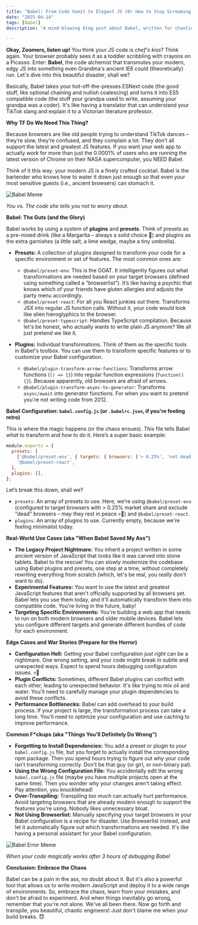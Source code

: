 ```yaml
---
title: "Babel: From Code Vomit to Elegant JS (Or How to Stop Screaming at Your Browser)"
date: "2025-04-14"
tags: [Babel]
description: "A mind-blowing blog post about Babel, written for chaotic Gen Z engineers. Prepare for tears of joy and existential dread."

---
```


**Okay, Zoomers, listen up!** You think your JS code is *chef's kiss*? Think again. Your browser probably sees it as a toddler scribbling with crayons on a Picasso. Enter: **Babel**, the code alchemist that transmutes your modern, edgy JS into something even Grandma's ancient IE6 could (theoretically) run. Let's dive into this beautiful disaster, shall we?

Basically, Babel takes your hot-off-the-presses ESNext code (the good stuff, like optional chaining and nullish coalescing) and turns it into ES5 compatible code (the stuff your grandpa used to write, assuming your grandpa was a coder). It's like having a translator that can understand your TikTok slang and explain it to a Victorian literature professor.

**Why TF Do We Need This Thing?**

Because browsers are like old people trying to understand TikTok dances – they’re slow, they’re confused, and they complain a lot. They don’t all support the latest and greatest JS features. If you want your web app to actually *work* for more than just the 0.0001% of users who are running the latest version of Chrome on their NASA supercomputer, you NEED Babel.

Think of it this way: your modern JS is a finely crafted cocktail. Babel is the bartender who knows how to water it down just enough so that even your most sensitive guests (i.e., ancient browsers) can stomach it.

![Babel Meme](https://i.imgflip.com/53s33b.png)

*You vs. The code she tells you not to worry about.*

**Babel: The Guts (and the Glory)**

Babel works by using a system of **plugins** and **presets**. Think of presets as a pre-mixed drink (like a Margarita – always a solid choice 🍹) and plugins as the extra garnishes (a little salt, a lime wedge, maybe a tiny umbrella).

*   **Presets:** A collection of plugins designed to transform your code for a specific environment or set of features. The most common ones are:
    *   `@babel/preset-env`: This is the GOAT. It intelligently figures out what transformations are needed based on your target browsers (defined using something called a "browserlist"). It’s like having a psychic that knows which of your friends have gluten allergies and adjusts the party menu accordingly.
    *   `@babel/preset-react`: For all you React junkies out there. Transforms JSX into regular JS function calls. Without it, your code would look like alien hieroglyphics to the browser.
    *   `@babel/preset-typescript`: Handles TypeScript compilation. Because let's be honest, who actually wants to write plain JS anymore? We all just pretend we like it.

*   **Plugins:** Individual transformations. Think of them as the specific tools in Babel's toolbox. You can use them to transform specific features or to customize your Babel configuration.
    *   `@babel/plugin-transform-arrow-functions`: Transforms arrow functions (`() => {}`) into regular function expressions (`function() {}`). Because apparently, old browsers are afraid of arrows.
    *   `@babel/plugin-transform-async-to-generator`: Transforms `async/await` into generator functions. For when you want to pretend you're not writing code from 2012.

**Babel Configuration: `babel.config.js` (or `.babelrc.json`, if you're feeling retro)**

This is where the magic happens (or the chaos ensues). This file tells Babel *what* to transform and *how* to do it. Here’s a super basic example:

```javascript
module.exports = {
  presets: [
    ['@babel/preset-env', { targets: { browsers: ['> 0.25%', 'not dead'] } }],
    '@babel/preset-react',
  ],
  plugins: [],
};
```

Let’s break this down, shall we?

*   `presets`: An array of presets to use. Here, we're using `@babel/preset-env` (configured to target browsers with > 0.25% market share and exclude "dead" browsers – may they rest in peace 💀🙏) and `@babel/preset-react`.
*   `plugins`: An array of plugins to use. Currently empty, because we're feeling minimalist today.

**Real-World Use Cases (aka "When Babel Saved My Ass")**

*   **The Legacy Project Nightmare:** You inherit a project written in some ancient version of JavaScript that looks like it was carved into stone tablets. Babel to the rescue! You can slowly modernize the codebase using Babel plugins and presets, one step at a time, without completely rewriting everything from scratch (which, let's be real, you *really* don't want to do).
*   **Experimental Features:** You want to use the latest and greatest JavaScript features that aren't officially supported by all browsers yet. Babel lets you use them today, and it'll automatically transform them into compatible code. You're living in the future, baby!
*   **Targeting Specific Environments:** You're building a web app that needs to run on both modern browsers and older mobile devices. Babel lets you configure different targets and generate different bundles of code for each environment.

**Edge Cases and War Stories (Prepare for the Horror)**

*   **Configuration Hell:** Getting your Babel configuration *just right* can be a nightmare. One wrong setting, and your code might break in subtle and unexpected ways. Expect to spend hours debugging configuration issues. 💀🙏
*   **Plugin Conflicts:** Sometimes, different Babel plugins can conflict with each other, leading to unexpected behavior. It's like trying to mix oil and water. You'll need to carefully manage your plugin dependencies to avoid these conflicts.
*   **Performance Bottlenecks:** Babel can add overhead to your build process. If your project is large, the transformation process can take a long time. You'll need to optimize your configuration and use caching to improve performance.

**Common F*ckups (aka "Things You'll Definitely Do Wrong")**

*   **Forgetting to Install Dependencies:** You add a preset or plugin to your `babel.config.js` file, but you forget to actually install the corresponding npm package. Then you spend hours trying to figure out why your code isn't transforming correctly. Don't be that guy (or girl, or non-binary pal).
*   **Using the Wrong Configuration File:** You accidentally edit the wrong `babel.config.js` file (maybe you have multiple projects open at the same time). Then you wonder why your changes aren't taking effect. Pay attention, you knucklehead!
*   **Over-Transpiling:** Transpiling *too much* can actually hurt performance. Avoid targeting browsers that are already modern enough to support the features you're using. Nobody likes unnecessary bloat.
*   **Not Using Browserlist:** Manually specifying your target browsers in your Babel configuration is a recipe for disaster. Use Browserlist instead, and let it automatically figure out which transformations are needed. It's like having a personal assistant for your Babel configuration.

![Babel Error Meme](https://imgflip.com/i/29o464)

*When your code magically works after 3 hours of debugging Babel*

**Conclusion: Embrace the Chaos**

Babel can be a pain in the ass, no doubt about it. But it's also a powerful tool that allows us to write modern JavaScript and deploy it to a wide range of environments. So, embrace the chaos, learn from your mistakes, and don't be afraid to experiment. And when things inevitably go wrong, remember that you're not alone. We've all been there. Now go forth and transpile, you beautiful, chaotic engineers! Just don't blame me when your build breaks. 😈

